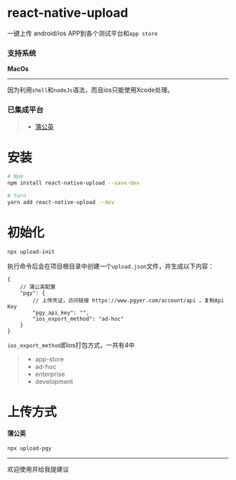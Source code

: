 # react-native-upload
一键上传 android/ios APP到各个测试平台和`app store`

### 支持系统
**MacOs**

-------

因为利用`shell`和`nodeJs`语法，而且ios只能使用Xcode处理。

### 已集成平台

>- [蒲公英](https://www.pgyer.com) 

# 安装
```bash
# Npm
npm install react-native-upload --save-dev

# Yarn
yarn add react-native-upload --dev
```

# 初始化
```bash
npx upload-init
```
执行命令后会在项目根目录中创建一个`upload.json`文件，并生成以下内容：
```json5
{
    // 蒲公英配置
    "pgy": {
        // 上传凭证，访问链接 https://www.pgyer.com/account/api ，复制Api Key
        "pgy_api_key": "",
        "ios_export_method": "ad-hoc"
    }
}
```

`ios_export_method`即ios打包方式，一共有4中
>- app-store
>- ad-hoc
>- enterprise
>- development

# 上传方式

#### 蒲公英
```bash
npx upload-pgy
```

------

欢迎使用并给我提建议
